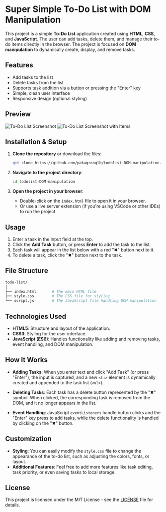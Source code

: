 # Super Simple To-Do List with DOM Manipulation

This project is a simple **To-Do List** application created using **HTML**, **CSS**, and **JavaScript**. The user can add tasks, delete them, and manage their to-do items directly in the browser. The project is focused on **DOM manipulation** to dynamically create, display, and remove tasks.

## Features

- Add tasks to the list
- Delete tasks from the list
- Supports task addition via a button or pressing the "Enter" key
- Simple, clean user interface
- Responsive design (optional styling)

## Preview

![To-Do List Screenshot](https://github.com/user-attachments/assets/00a1fc66-623d-41fd-94dc-51bb1bcf3bfd)
![To-Do List Screenshot with Items](https://github.com/user-attachments/assets/0a524da5-5ac7-4a0f-ab22-f69a00c562cf)

## Installation & Setup

1. **Clone the repository** or download the files:
   ```bash
   git clone https://github.com/pakagronglb/todolist-DOM-manipulation.git
   ```
   
2. **Navigate to the project directory**:
   ```bash
   cd todolist-DOM-manipulation
   ```

3. **Open the project in your browser**:
   - Double-click on the `index.html` file to open it in your browser.
   - Or use a live server extension (if you're using VSCode or other IDEs) to run the project.

## Usage

1. Enter a task in the input field at the top.
2. Click the **Add Task** button, or press **Enter** to add the task to the list.
3. Each task will appear in the list below with a red "✖" button next to it.
4. To delete a task, click the "✖" button next to the task.

## File Structure

```bash
todo-list/
│
├── index.html       # The main HTML file
├── style.css        # The CSS file for styling
└── script.js        # The JavaScript file handling DOM manipulation
```

## Technologies Used

- **HTML5**: Structure and layout of the application.
- **CSS3**: Styling for the user interface.
- **JavaScript (ES6)**: Handles functionality like adding and removing tasks, event handling, and DOM manipulation.

## How It Works

- **Adding Tasks**: When you enter text and click "Add Task" (or press "Enter"), the input is captured, and a new `<li>` element is dynamically created and appended to the task list (`<ul>`).
  
- **Deleting Tasks**: Each task has a delete button represented by the "✖" symbol. When clicked, the corresponding task is removed from the DOM, and it no longer appears in the list.

- **Event Handling**: JavaScript `eventListeners` handle button clicks and the "Enter" key press to add tasks, while the delete functionality is handled by clicking on the "✖" button.

## Customization

- **Styling**: You can easily modify the `style.css` file to change the appearance of the to-do list, such as adjusting the colors, fonts, or layout.
- **Additional Features**: Feel free to add more features like task editing, task priority, or even saving tasks to local storage.

## License

This project is licensed under the MIT License - see the [LICENSE](LICENSE) file for details.
